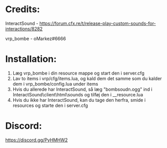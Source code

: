 # Credits:
InteractSound - https://forum.cfx.re/t/release-play-custom-sounds-for-interactions/8282

vrp_bombe - oMarkez#6666

# Installation:
1. Læg vrp_bombe i din resource mappe og start den i server.cfg
2. Lav to items i vrp/cfg/items.lua, og kald dem det samme som du kalder dem i vrp_bombe/config.lua under items
3. Hvis du allerede har InteractSound, så læg "bombsoudn.ogg" ind i InteractSound\client\html\sounds og tilføj den i __resource.lua
4. Hvis du ikke har InteractSound, kan du tage den herfra, smide i resources og starte den i server.cfg

# Discord: 
https://discord.gg/PyHMHW2
